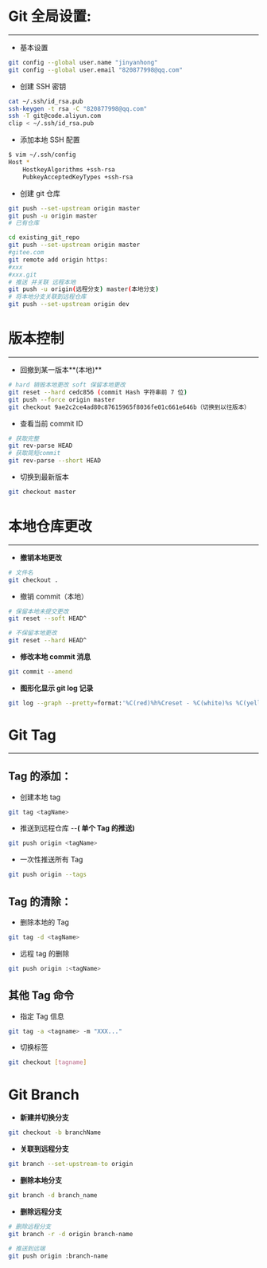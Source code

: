 # Git 全局设置:

---

-   基本设置

```bash
git config --global user.name "jinyanhong"
git config --global user.email "820877998@qq.com"
```

-   创建 SSH 密钥

```bash
cat ~/.ssh/id_rsa.pub
ssh-keygen -t rsa -C "820877998@qq.com"
ssh -T git@code.aliyun.com
clip < ~/.ssh/id_rsa.pub
```

-   添加本地 SSH 配置

```bash
$ vim ~/.ssh/config
Host *
	HostkeyAlgorithms +ssh-rsa
	PubkeyAcceptedKeyTypes +ssh-rsa
```

-   创建 git 仓库

```bash
git push --set-upstream origin master
git push -u origin master
# 已有仓库

cd existing_git_repo
git push --set-upstream origin master
#gitee.com
git remote add origin https:
#xxx
#xxx.git
# 推送 并关联 远程本地
git push -u origin(远程分支) master(本地分支)
# 将本地分支关联到远程仓库
git push --set-upstream origin dev

```

# 版本控制

---

-   回撤到某一版本**(本地)**

```bash
# hard 销毁本地更改 soft 保留本地更改
git reset --hard cedc856 (commit Hash 字符串前 7 位)
git push --force origin master
git checkout 9ae2c2ce4ad80c87615965f8036fe01c661e646b（切换到以往版本）
```

-   查看当前 commit ID

```bash
# 获取完整
git rev-parse HEAD
# 获取简短commit
git rev-parse --short HEAD
```

-   切换到最新版本

```bash
git checkout master
```

# 本地仓库更改

---

-   **撤销本地更改**

```bash
# 文件名
git checkout .
```

-   撤销 commit（本地）

```bash
# 保留本地未提交更改
git reset --soft HEAD^

# 不保留本地更改
git reset --hard HEAD^
```

-   **修改本地 commit 消息**

```bash
git commit --amend
```

-   **图形化显示 git log 记录**

```bash
git log --graph --pretty=format:'%C(red)%h%Creset - %C(white)%s %C(yellow)%d %C(cyan)（%cr）%Creset %C(green)<%an> '
```

# Git Tag

---

## Tag 的添加：

-   创建本地 tag

```bash
git tag <tagName>
```

-   推送到远程仓库 --**( 单个 Tag 的推送)**

```bash
git push origin <tagName>
```

-   一次性推送所有 Tag

```bash
git push origin --tags
```

## Tag 的清除：

-   删除本地的 Tag

```bash
git tag -d <tagName>
```

-   远程 tag 的删除

```bash
git push origin :<tagName>
```

## 其他 Tag 命令

-   指定 Tag 信息

```bash
git tag -a <tagname> -m "XXX..."
```

-   切换标签

```bash
git checkout [tagname]
```

# Git Branch

-   **新建并切换分支**

```bash
git checkout -b branchName
```

-   **关联到远程分支**

```bash
git branch --set-upstream-to origin
```

-   **删除本地分支**

```bash
git branch -d branch_name
```

-   **删除远程分支**

```bash
# 删除远程分支
git branch -r -d origin branch-name

# 推送到远端
git push origin :branch-name
```
